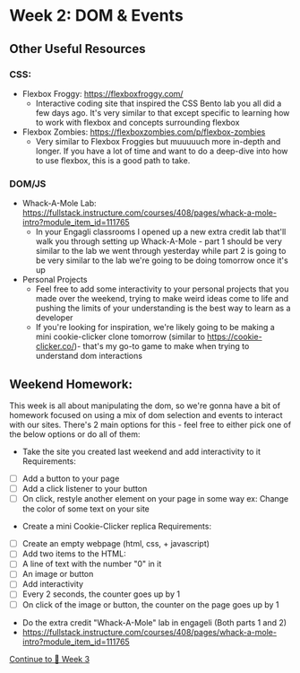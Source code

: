 # Week 2: DOM & Events
## Other Useful Resources
### CSS:
- Flexbox Froggy: https://flexboxfroggy.com/
  - Interactive coding site that inspired the CSS Bento lab you all did a few days ago. It's very similar to that except specific to learning how to work with flexbox and concepts surrounding flexbox
- Flexbox Zombies: https://flexboxzombies.com/p/flexbox-zombies
  - Very similar to Flexbox Froggies but muuuuuch more in-depth and longer. If you have a lot of time and want to do a deep-dive into how to use flexbox, this is a good path to take.
### DOM/JS
- Whack-A-Mole Lab: https://fullstack.instructure.com/courses/408/pages/whack-a-mole-intro?module_item_id=111765
  - In your Engagli classrooms I opened up a new extra credit lab that'll walk you through setting up Whack-A-Mole - part 1 should be very similar to the lab we went through yesterday while part 2 is going to be very similar to the lab we're going to be doing tomorrow once it's up
- Personal Projects
  - Feel free to add some interactivity to your personal projects that you made over the weekend, trying to make weird ideas come to life and pushing the limits of your understanding is the best way to learn as a developer
  - If you're looking for inspiration, we're likely going to be making a mini cookie-clicker clone tomorrow (similar to https://cookie-clicker.co/)- that's my go-to game to make when trying to understand dom interactions

## Weekend Homework:
This week is all about manipulating the dom, so we're gonna have a bit of homework focused on using a mix of dom selection and events to interact with our sites. There's 2 main options for this - feel free to either pick one of the below options or do all of them:

- Take the site you created last weekend and add interactivity to it
Requirements:
- [ ] Add a button to your page
- [ ] Add a click listener to your button
- [ ] On click, restyle another element on your page in some way
ex: Change the color of some text on your site

- Create a mini Cookie-Clicker replica
Requirements:
- [ ] Create an empty webpage (html, css, + javascript)
- [ ] Add two items to the HTML:
- [ ] A line of text with the number "0" in it
- [ ] An image or button
- [ ] Add interactivity
- [ ] Every 2 seconds, the counter goes up by 1
- [ ] On click of the image or button, the counter on the page goes up by 1

- Do the extra credit "Whack-A-Mole" lab in engageli (Both parts 1 and 2)
- https://fullstack.instructure.com/courses/408/pages/whack-a-mole-intro?module_item_id=111765

[Continue to 📆 Week 3](../week3/SUMMARY.md)